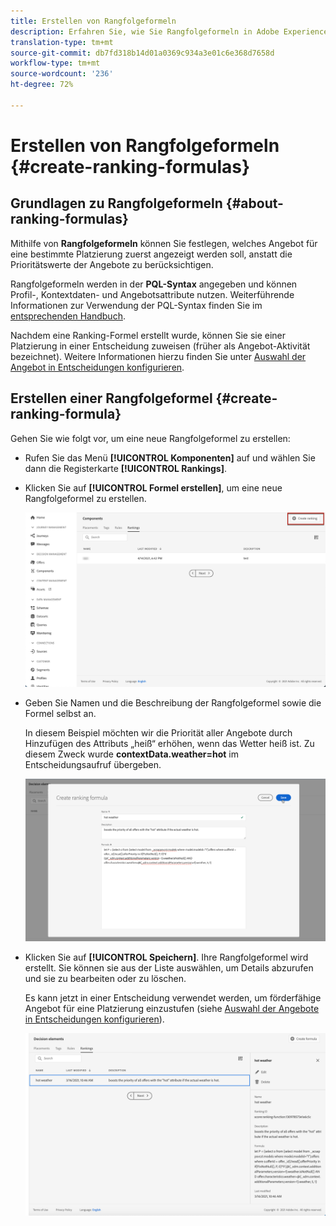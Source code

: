 ```yaml
---
title: Erstellen von Rangfolgeformeln
description: Erfahren Sie, wie Sie Rangfolgeformeln in Adobe Experience Platform erstellen.
translation-type: tm+mt
source-git-commit: db7fd318b14d01a0369c934a3e01c6e368d7658d
workflow-type: tm+mt
source-wordcount: '236'
ht-degree: 72%

---
```


# Erstellen von Rangfolgeformeln {#create-ranking-formulas}

## Grundlagen zu Rangfolgeformeln {#about-ranking-formulas}

Mithilfe von **Rangfolgeformeln** können Sie festlegen, welches Angebot für eine bestimmte Platzierung zuerst angezeigt werden soll, anstatt die Prioritätswerte der Angebote zu berücksichtigen.

Rangfolgeformeln werden in der **PQL-Syntax** angegeben und können Profil-, Kontextdaten- und Angebotsattribute nutzen. Weiterführende Informationen zur Verwendung der PQL-Syntax finden Sie im [entsprechenden Handbuch](https://experienceleague.adobe.com/docs/experience-platform/segmentation/pql/overview.html?lang=de).

Nachdem eine Ranking-Formel erstellt wurde, können Sie sie einer Platzierung in einer Entscheidung zuweisen (früher als Angebot-Aktivität bezeichnet). Weitere Informationen hierzu finden Sie unter [Auswahl der Angebot in Entscheidungen konfigurieren](../offer-activities/configure-offer-selection.md).

## Erstellen einer Rangfolgeformel {#create-ranking-formula}

Gehen Sie wie folgt vor, um eine neue Rangfolgeformel zu erstellen:

* Rufen Sie das Menü **[!UICONTROL Komponenten]** auf und wählen Sie dann die Registerkarte **[!UICONTROL Rankings]**.

* Klicken Sie auf **[!UICONTROL Formel erstellen]**, um eine neue Rangfolgeformel zu erstellen.

   ![](../../assets/ranking-create-formula.png)

* Geben Sie Namen und die Beschreibung der Rangfolgeformel sowie die Formel selbst an.

   In diesem Beispiel möchten wir die Priorität aller Angebote durch Hinzufügen des Attributs „heiß“ erhöhen, wenn das Wetter heiß ist. Zu diesem Zweck wurde **contextData.weather=hot** im Entscheidungsaufruf übergeben.

   ![](../../assets/ranking-syntax.png)

* Klicken Sie auf **[!UICONTROL Speichern]**. Ihre Rangfolgeformel wird erstellt. Sie können sie aus der Liste auswählen, um Details abzurufen und sie zu bearbeiten oder zu löschen.

   Es kann jetzt in einer Entscheidung verwendet werden, um förderfähige Angebot für eine Platzierung einzustufen (siehe [Auswahl der Angebote in Entscheidungen konfigurieren](../offer-activities/configure-offer-selection.md)).

   ![](../../assets/ranking-formula-created.png)

